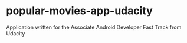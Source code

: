 # popular-movies-app-udacity
Application written for the Associate Android Developer Fast Track from Udacity

